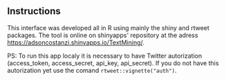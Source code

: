 Instructions
------------

This interface was developed all in R using mainly the shiny and rtweet
packages. The tool is online on shinyapps' repository at the adress
<https://adsoncostanzi.shinyapps.io/TextMining/>.

PS: To run this app localy it is necessary to have Twitter autorization
(access\_token, access\_secret, api\_key, api\_secret). If you do not
have this autorization yet use the comand `rtweet::vignette("auth")`.
